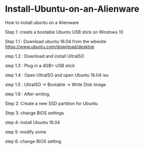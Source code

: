 # Install-Ubuntu-on-an-Alienware
How to install ubuntu on a Alienware

Step 1: create a bootable Ubuntu USB stick on Windows 10

Step 1.1 : Download ubuntu 16.04 from the wbesite https://www.ubuntu.com/download/desktop

step 1.2 : Download and install UltraISO

step 1.3 : Plug in a 4GB+ USB stick

step 1.4 : Open UltraISO and open Ubuntu 16.04 iso


step 1.5 : UltraISO -> Bootable -> Write Disk Image


step 1.6 : After writing,


Step 2: Create a new SSD partition for Ubuntu



Step 3: change BIOS settings




step 4: install Ubuntu 16.04


step 5: modify some 


step 6: change BIOS setting

